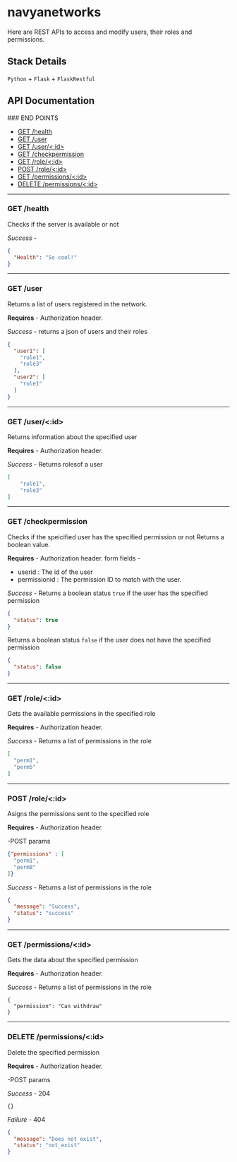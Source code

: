 # navyanetworks
Here are REST APIs to access and modify users, their roles and permissions.

<h2>Stack Details</h2>

`Python` + `Flask` + `FlaskRestful`

<h2>API Documentation</h2>
### END POINTS

- [GET /health](#get_health)
- [GET /user](#get_user)
- [GET /user/<:id>](#get_user_id)
- [GET /checkpermission](#check_permission)
- [GET /role/<:id>](#get_role_id)
- [POST /role/<:id>](#post_role_id)
- [GET /permissions/<:id>](#get_permission)
- [DELETE /permissions/<:id>](#del_permission)

---

### <a name="get_health"></a>GET /health
Checks if the server is available or not

*Success* - 
```json
{
  "Health": "So cool!"
}
```
---
### <a name="get_user"></a>GET /user
Returns a list of users registered in the network.

**Requires** - Authorization header. 

*Success* - returns a json of users and their roles
```json
{
  "user1": [
    "role1",
    "role3"
  ],
  "user2": [
    "role1"
  ]
}

```

---

### <a name="get_user_id"></a>GET /user/<:id>
Returns information about the specified user

**Requires** - Authorization header. 

*Success* - Returns rolesof a user
```json
[
    "role1",
    "role3"
]

```

---

### <a name="check_permission"></a>GET /checkpermission
Checks if the speicified user has the specified permission or not
Returns a boolean value.

**Requires** - Authorization header. 
form fields - 
- userid : The id of the user
- permissionid : The permission ID to match with the user.

*Success* - 
Returns a boolean status `true` if the user has the specified permission
```json
{
  "status": true
}
```
Returns a boolean status `false` if the user does not have the specified permission
```json
{
  "status": false
}
```

---

### <a name="get_role_id"></a>GET /role/<:id>
Gets the available permissions in the specified role

**Requires** - Authorization header. 

*Success* - 
Returns a list of permissions in the role
```json
[
  "perm1",
  "perm5"
]
```

---

### <a name="post_role_id"></a>POST /role/<:id>
Asigns the permissions sent to the specified role

**Requires** - Authorization header. 

-POST params

```json
{"permissions" : [
  "perm1", 
  "perm8"
]}
```

*Success* - Returns a list of permissions in the role

```json
{
  "message": "Success",
  "status": "success"
}
```

---

### <a name="get_permissions"></a>GET /permissions/<:id>
Gets the data about the specified permission

**Requires** - Authorization header.

*Success* - Returns a list of permissions in the role

```
{
  "permission": "Can withdraw"
}
```

---

### <a name="del_permission"></a>DELETE /permissions/<:id>
Delete the specified permission

**Requires** - Authorization header. 

-POST params

*Success* - 204
```
{}
```

*Failure* - 404
```json
{
  "message": "Does not exist",
  "status": "not_exist"
}
```

